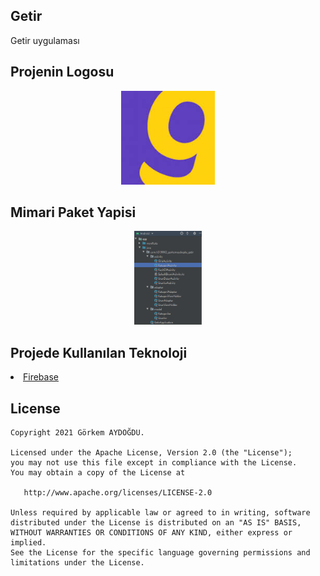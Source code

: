 ## Getir
Getir uygulaması

## Projenin Logosu
<p align="center">
<img src= "https://raw.githubusercontent.com/GorkemAydogdu/Getir/main/Logo%26MimariYapi/GetirLogo.jpg" height = "150"/>
</p>

## Mimari Paket Yapisi
<p align="center">
<img src="https://raw.githubusercontent.com/GorkemAydogdu/Getir/main/Logo%26MimariYapi/PaketYapisi.png" height = "150"/>
</p>

## Projede Kullanılan Teknoloji
<li><a href = "https://firebase.google.com">Firebase</a></li>

License
--------


    Copyright 2021 Görkem AYDOĞDU.

    Licensed under the Apache License, Version 2.0 (the "License");
    you may not use this file except in compliance with the License.
    You may obtain a copy of the License at

       http://www.apache.org/licenses/LICENSE-2.0

    Unless required by applicable law or agreed to in writing, software
    distributed under the License is distributed on an "AS IS" BASIS,
    WITHOUT WARRANTIES OR CONDITIONS OF ANY KIND, either express or implied.
    See the License for the specific language governing permissions and
    limitations under the License.
